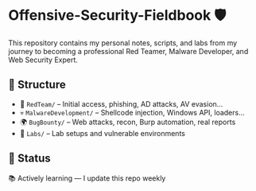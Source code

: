 # Offensive-Security-Fieldbook 🛡️

This repository contains my personal notes, scripts, and labs from my journey to becoming a professional Red Teamer, Malware Developer, and Web Security Expert.

## 📁 Structure

- 🔐 `RedTeam/` – Initial access, phishing, AD attacks, AV evasion...
- 💀 `MalwareDevelopment/` – Shellcode injection, Windows API, loaders...
- 🌍 `BugBounty/` – Web attacks, recon, Burp automation, real reports
- 🧪 `Labs/` – Lab setups and vulnerable environments

## 🚧 Status

📚 Actively learning — I update this repo weekly
